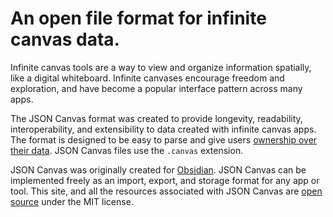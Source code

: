 # An open file format for infinite canvas data.

Infinite canvas tools are a way to view and organize information spatially, like a digital whiteboard. Infinite canvases encourage freedom and exploration, and have become a popular interface pattern across many apps.

The JSON Canvas format was created to provide longevity, readability, interoperability, and extensibility to data created with infinite canvas apps. The format is designed to be easy to parse and give users [ownership over their data](https://stephango.com/file-over-app). JSON Canvas files use the `.canvas` extension. 

JSON Canvas was originally created for [Obsidian](https://obsidian.md/blog/json-canvas/). JSON Canvas can be implemented freely as an import, export, and storage format for any app or tool. This site, and all the resources associated with JSON Canvas are [open source](https://github.com/obsidianmd/jsoncanvas) under the MIT license.
